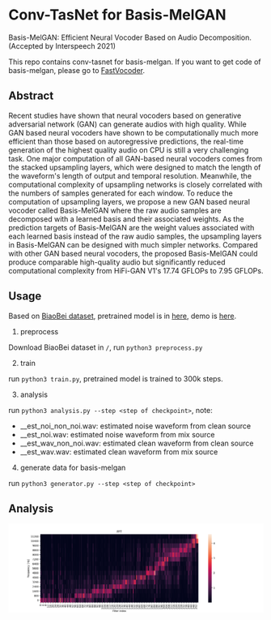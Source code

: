 # Conv-TasNet for Basis-MelGAN

Basis-MelGAN: Efficient Neural Vocoder Based on Audio Decomposition. (Accepted by Interspeech 2021)

This repo contains conv-tasnet for basis-melgan. If you want to get code of basis-melgan, please go to [FastVocoder](https://github.com/xcmyz/FastVocoder).

## Abstract

Recent studies have shown that neural vocoders based on generative adversarial network (GAN) can generate audios with high quality. While GAN based neural vocoders have shown to be computationally much more efficient than those based on autoregressive predictions, the real-time generation of the highest quality audio on CPU is still a very challenging task. One major computation of all GAN-based neural vocoders comes from the stacked upsampling layers, which were designed to match the length of the waveform's length of output and temporal resolution. Meanwhile, the computational complexity of upsampling networks is closely correlated with the numbers of samples generated for each window. To reduce the computation of upsampling layers, we propose a new GAN based neural vocoder called Basis-MelGAN where the raw audio samples are decomposed with a learned basis and their associated weights. As the prediction targets of Basis-MelGAN are the weight values associated with each learned basis instead of the raw audio samples, the upsampling layers in Basis-MelGAN can be designed with much simpler networks. Compared with other GAN based neural vocoders, the proposed Basis-MelGAN could produce comparable high-quality audio but significantly reduced computational complexity from HiFi-GAN V1's 17.74 GFLOPs to 7.95 GFLOPs.

## Usage

Based on [BiaoBei dataset](https://www.data-baker.com/#/data/index/source), pretrained model is in [here](), demo is [here](/demo).

1. preprocess

Download BiaoBei dataset in `/`, run `python3 preprocess.py`

2. train

run `python3 train.py`, pretrained model is trained to 300k steps.

3. analysis

run `python3 analysis.py --step <step of checkpoint>`, note:

- <step>_<num>_est_noi_non_noi.wav: estimated noise waveform from clean source
- <step>_<num>_est_noi.wav: estimated noise waveform from mix source
- <step>_<num>_est_wav_non_noi.wav: estimated clean waveform from clean source
- <step>_<num>_est_wav.wav: estimated clean waveform from mix source

4. generate data for basis-melgan

run `python3 generator.py --step <step of checkpoint>`

## Analysis

<div style="text-align: center">
    <img src="resource/basis_signal.png" style="max-width:100%;">
</div>
